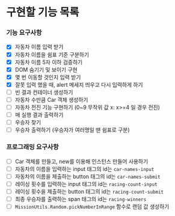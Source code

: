 # 구현할 기능 목록

### 기능 요구사항

- [x] 자동차 이름 입력 받기
- [x] 자동차 이름을 쉼표 기준 구분하기
- [x] 자동차 이름 5자 이하 검증하기
- [x] DOM 숨기기 및 보이기 구현
- [x] 몇 번 이동할 것인지 입력 받기
- [x] 잘못 입력 했을 때, alert 메세지 띄우고 다시 입력하게 하기
- [ ] 빈 결과 컨테이너 생성하기
- [ ] 자동차 수만큼 Car 객체 생성하기
- [ ] 자동차 전진 기능 구현하기 (0~9 무작위 값 x: x>=4 일 경우 전진)
- [ ] 매 실행 결과 출력하기
- [ ] 우승자 찾기
- [ ] 우승자 출력하기 (우승자가 여러명일 땐 쉼표로 구분)

### 프로그래밍 요구사항

- [ ] Car 객체를 만들고, new를 이용해 인스턴스 만들어 사용하기
- [ ] 자동차의 이름을 입력하는 input 태그의 id는 `car-names-input`
- [ ] 자동차의 이름을 제출하는 button 태그의 id는 `car-names-submit`
- [ ] 레이싱 횟수를 입력하는 input 태그의 id는 `racing-count-input`
- [ ] 레이싱 횟수을 제출하는 button 태그의 id는 `racing-count-submit`
- [ ] 최종 우승자를 출력하는 span 태그의 id는 `racing-winners`
- [ ] `MissionUtils.Random.pickNumberInRange` 함수로 랜덤 값 생성하기
